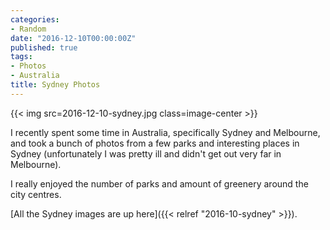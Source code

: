 ```yaml
---
categories:
- Random
date: "2016-12-10T00:00:00Z"
published: true
tags:
- Photos
- Australia
title: Sydney Photos
---
```


{{< img src=2016-12-10-sydney.jpg class=image-center >}}

I recently spent some time in Australia, specifically Sydney and Melbourne, and
took a bunch of photos from a few parks and interesting places in Sydney 
(unfortunately I was pretty ill and didn't get out very far in Melbourne).

I really enjoyed the number of parks and amount of greenery around the city centres.

[All the Sydney images are up here]({{< relref "2016-10-sydney" >}}).
